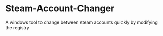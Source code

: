 # Steam-Account-Changer
A windows tool to change between steam accounts quickly by modifying the registry
